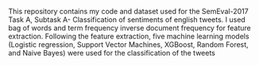 This repository contains my code and dataset used for the SemEval-2017 Task A, Subtask A- Classification of sentiments of english tweets.
I used bag of words and term frequency inverse document frequency for feature extraction.
Following the feature extraction, five machine learning models (Logistic regression, Support Vector Machines, XGBoost, Random Forest, and Naive Bayes) were used for the classification of the tweets
